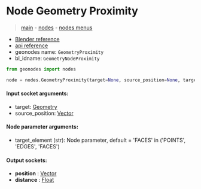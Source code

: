 # Node Geometry Proximity

> [main](../structure.md) - [nodes](nodes.md) - [nodes menus](nodes_menus.md)

- [Blender reference](https://docs.blender.org/manual/en/latest/modeling/geometry_nodes/geometry/geometry_proximity.html)
- [api reference](https://docs.blender.org/api/current/bpy.types.GeometryNodeProximity.html)
- geonodes name: `GeometryProximity`
- bl_idname: `GeometryNodeProximity`

```python
from geonodes import nodes

node = nodes.GeometryProximity(target=None, source_position=None, target_element='FACES')
```

#### Input socket arguments:

- target: [Geometry](Geometry.md)
- source_position: [Vector](Vector.md)

#### Node parameter arguments:

- target_element (str): Node parameter, default = 'FACES' in ('POINTS', 'EDGES', 'FACES')

#### Output sockets:

- **position** : [Vector](Vector.md)
- **distance** : [Float](Float.md)

